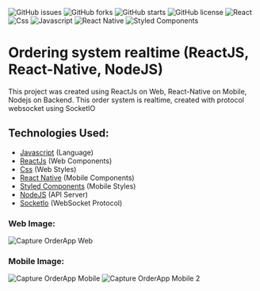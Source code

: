 ![GitHub issues](https://img.shields.io/github/issues/programador404/ReactJs-Clone-Netflix)
![GitHub forks](https://img.shields.io/github/forks/programador404/ReactJs-Clone-Netflix)
![GitHub starts](https://img.shields.io/github/stars/programador404/ReactJs-Clone-Netflix)
![GitHub license](https://img.shields.io/github/license/programador404/ReactJs-Clone-Netflix)
![React](https://img.shields.io/badge/React-components-orange)
![Css](https://img.shields.io/badge/Css-Styles-blue)
![Javascript](https://img.shields.io/badge/Javascript-Language-yellow)
![React Native](https://img.shields.io/badge/ReactNative-components-red)
![Styled Components](https://img.shields.io/badge/StyledComponents-Styles-blue)


# Ordering system realtime (ReactJS, React-Native, NodeJS)
This project was created using ReactJs on Web, React-Native on Mobile, Nodejs on Backend. This order system is realtime, created with protocol websocket using SocketIO

## Technologies Used:
- [Javascript](https://developer.mozilla.org/pt-BR/docs/Web/JavaScript) (Language)
- [ReactJs](https://pt-br.reactjs.org/) (Web Components)
- [Css](https://developer.mozilla.org/pt-BR/docs/Web/CSS) (Web Styles)
- [React Native](https://reactnative.dev/) (Mobile Components)
- [Styled Components](https://styled-components.com/) (Mobile Styles)
- [NodeJS](https://nodejs.org/en/) (API Server)
- [SocketIo](https://socket.io/) (WebSocket Protocol) 


### Web Image:
![Capture OrderApp Web](https://user-images.githubusercontent.com/48457700/99608935-aa889d80-29ed-11eb-9485-3258e0a4dfa5.JPG)

### Mobile Image:
![Capture OrderApp Mobile](https://user-images.githubusercontent.com/48457700/99608953-b3796f00-29ed-11eb-9e01-4ea3faaa9238.JPG)
![Capture OrderApp Mobile 2](https://user-images.githubusercontent.com/48457700/99608971-b96f5000-29ed-11eb-9c01-4dd9fe12d150.JPG)
